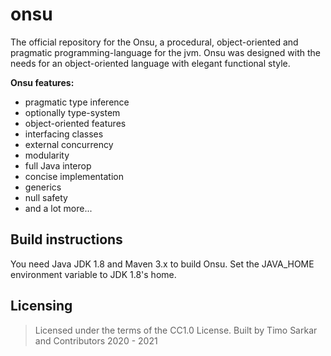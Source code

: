 # onsu

The official repository for the Onsu, a procedural, object-oriented and pragmatic programming-language for the jvm.
Onsu was designed with the needs for an object-oriented language with elegant functional style. 

**Onsu features:**
 - pragmatic type inference
 - optionally type-system
 - object-oriented features
 - interfacing classes
 - external concurrency
 - modularity 
 - full Java interop
 - concise implementation 
 - generics
 - null safety
 - and a lot more...

## Build instructions

You need Java JDK 1.8 and Maven 3.x to build Onsu. Set the JAVA_HOME environment variable to JDK 1.8's home.


## Licensing

> Licensed under the terms of the CC1.0 License. Built by Timo Sarkar and Contributors 2020 - 2021
